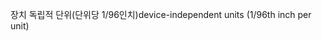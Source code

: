 <span data-ttu-id="f721d-101">장치 독립적 단위(단위당 1/96인치)</span><span class="sxs-lookup"><span data-stu-id="f721d-101">device-independent units (1/96th inch per unit)</span></span>